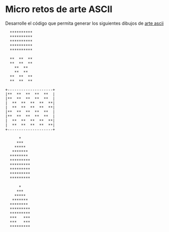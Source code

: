 # Micro retos de arte ASCII
Desarrolle el código que permita generar los siguientes dibujos de [arte ascii](https://es.wikipedia.org/wiki/Arte_ASCII)

```
  **********
  **********
  **********
  **********
  **********
``` 

```
  **  **  **
  **  **  **
    **  **  
    **  **  
  **  **  **
  **  **  **

``` 

```
+--------------------+
|**  **  **  **  **  |
|**  **  **  **  **  |
|  **  **  **  **  **|
|  **  **  **  **  **|
|**  **  **  **  **  |
|**  **  **  **  **  |
|  **  **  **  **  **|
|  **  **  **  **  **|
+--------------------+ 
``` 

```
      *
     ***
    *****
   *******
  ********
  *********
  *********
  *********
  *********
  *********
```

```
      *
     ***
    *****
   *******
  ********
  *********
  *********
  ***   ***
  ***   ***
  *********
```
